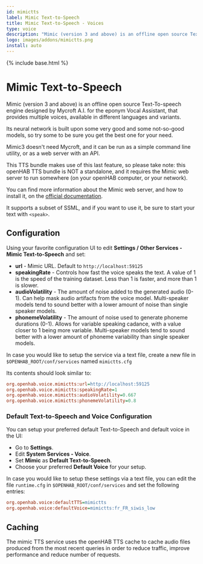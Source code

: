 ```yaml
---
id: mimictts
label: Mimic Text-to-Speech
title: Mimic Text-to-Speech - Voices
type: voice
description: "Mimic (version 3 and above) is an offline open source Text-To-speech engine designed by Mycroft A.I. for the eponym Vocal Assistant, that provides multiple voices, available in different languages and variants."
logo: images/addons/mimictts.png
install: auto
---
```


<!-- Attention authors: Do not edit directly. Please add your changes to the appropriate source repository -->

{% include base.html %}

# Mimic Text-to-Speech

<AddonLogo />

Mimic (version 3 and above) is an offline open source Text-To-speech engine designed by Mycroft A.I. for the eponym Vocal Assistant, that provides multiple voices, available in different languages and variants.

Its neural network is built upon some very good and some not-so-good models, so try some to be sure you get the best one for your need.

Mimic3 doesn't need Mycroft, and it can be run as a simple command line utility, or as a web server with an API.

This TTS bundle makes use of this last feature, so please take note: this openHAB TTS bundle is NOT a standalone, and it requires the Mimic web server to run somewhere (on your openHAB computer, or your network).

You can find more information about the Mimic web server, and how to install it, on the [official documentation](https://mycroft-ai.gitbook.io/docs/mycroft-technologies/mimic-tts/mimic-3#installation).

It supports a subset of SSML, and if you want to use it, be sure to start your text with `<speak>`.

## Configuration

Using your favorite configuration UI to edit **Settings / Other Services - Mimic Text-to-Speech** and set:

- **url** - Mimic URL. Default to `http://localhost:59125`
- **speakingRate** - Controls how fast the voice speaks the text. A value of 1 is the speed of the training dataset. Less than 1 is faster, and more than 1 is slower.
- **audioVolatility** - The amount of noise added to the generated audio (0-1). Can help mask audio artifacts from the voice model. Multi-speaker models tend to sound better with a lower amount of noise than single speaker models.
- **phonemeVolatility** - The amount of noise used to generate phoneme durations (0-1). Allows for variable speaking cadance, with a value closer to 1 being more variable. Multi-speaker models tend to sound better with a lower amount of phoneme variability than single speaker models.

In case you would like to setup the service via a text file, create a new file in `$OPENHAB_ROOT/conf/services` named `mimictts.cfg`

Its contents should look similar to:

```ini
org.openhab.voice.mimictts:url=http://localhost:59125
org.openhab.voice.mimictts:speakingRate=1
org.openhab.voice.mimictts:audioVolatility=0.667
org.openhab.voice.mimictts:phonemeVolatility=0.8
```

### Default Text-to-Speech and Voice Configuration

You can setup your preferred default Text-to-Speech and default voice in the UI:

- Go to **Settings**.
- Edit **System Services - Voice**.
- Set **Mimic** as **Default Text-to-Speech**.
- Choose your preferred **Default Voice** for your setup.

In case you would like to setup these settings via a text file, you can edit the file `runtime.cfg` in `$OPENHAB_ROOT/conf/services` and set the following entries:

```ini
org.openhab.voice:defaultTTS=mimictts
org.openhab.voice:defaultVoice=mimictts:fr_FR_siwis_low
```

## Caching

The mimic TTS service uses the openHAB TTS cache to cache audio files produced from the most recent queries in order to reduce traffic, improve performance and reduce number of requests.
